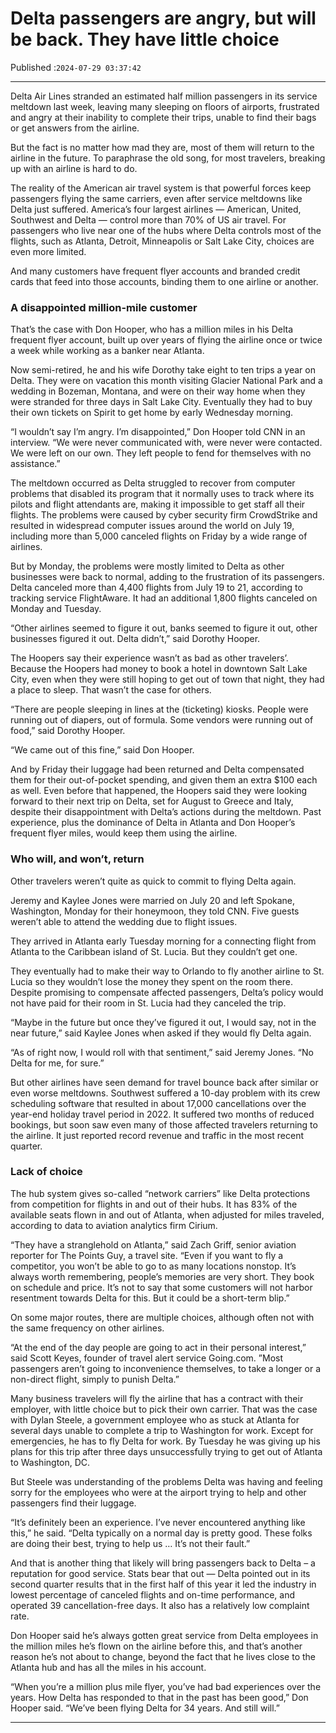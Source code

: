 # Delta passengers are angry, but will be back. They have little choice

Published :`2024-07-29 03:37:42`

---

Delta Air Lines stranded an estimated half million passengers in its service meltdown last week, leaving many sleeping on floors of airports, frustrated and angry at their inability to complete their trips, unable to find their bags or get answers from the airline.

But the fact is no matter how mad they are, most of them will return to the airline in the future. To paraphrase the old song, for most travelers, breaking up with an airline is hard to do.

The reality of the American air travel system is that powerful forces keep passengers flying the same carriers, even after service meltdowns like Delta just suffered. America’s four largest airlines — American, United, Southwest and Delta — control more than 70% of US air travel. For passengers who live near one of the hubs where Delta controls most of the flights, such as Atlanta, Detroit, Minneapolis or Salt Lake City, choices are even more limited.

And many customers have frequent flyer accounts and branded credit cards that feed into those accounts, binding them to one airline or another.

### A disappointed million-mile customer

That’s the case with Don Hooper, who has a million miles in  his Delta frequent flyer account, built up over years of flying the airline once or twice a week while working as a banker near Atlanta.

Now semi-retired, he and his wife Dorothy take eight to ten trips a year on Delta. They were on vacation this month visiting Glacier National Park and a wedding in Bozeman, Montana, and were on their way home when they were stranded for three days in Salt Lake City. Eventually they had to buy their own tickets on Spirit to get home by early Wednesday morning.

“I wouldn’t say I’m angry. I’m disappointed,” Don Hooper told CNN in an interview. “We were never communicated with, were never were contacted. We were left on our own. They left people to fend for themselves with no assistance.”

The meltdown occurred as Delta struggled to recover from computer problems that disabled its program that it normally uses to track where its pilots and flight attendants are, making it impossible to get staff all their flights. The problems were caused by cyber security firm CrowdStrike and resulted in widespread computer issues around the world on July 19, including more than 5,000 canceled flights on Friday by a wide range of airlines.

But by Monday, the problems were mostly limited to Delta as other businesses were back to normal, adding to the frustration of its passengers. Delta canceled more than 4,400 flights from July 19 to 21, according to tracking service FlightAware. It had an additional 1,800 flights canceled on Monday and Tuesday.

“Other airlines seemed to figure it out, banks seemed to figure it out, other businesses figured it out. Delta didn’t,” said Dorothy Hooper.

The Hoopers say their experience wasn’t as bad as other travelers’. Because the Hoopers had money to book a hotel in downtown Salt Lake City, even when they were still hoping to get out of town that night, they had a place to sleep. That wasn’t the case for others.

“There are people sleeping in lines at the (ticketing) kiosks. People were running out of diapers, out of formula. Some vendors were running out of food,” said Dorothy Hooper.

“We came out of this fine,” said Don Hooper.

And by Friday their luggage had been returned and Delta compensated them for their out-of-pocket spending, and given them an extra $100 each as well. Even before that happened, the Hoopers said they were looking forward to their next trip on Delta, set for August to Greece and Italy, despite their disappointment with Delta’s actions during the meltdown. Past experience, plus the dominance of Delta in Atlanta and Don Hooper’s frequent flyer miles, would keep them using the airline.

### Who will, and won’t, return

Other travelers weren’t quite as quick to commit to flying Delta again.

Jeremy and Kaylee Jones were married on July 20 and left Spokane, Washington, Monday for their honeymoon, they told CNN. Five guests weren’t able to attend the wedding due to flight issues.

They arrived in Atlanta early Tuesday morning for a connecting flight from Atlanta to the Caribbean island of St. Lucia. But they couldn’t get one.

They eventually had to make their way to Orlando to fly another airline to St. Lucia so they wouldn’t lose the money they spent on the room there. Despite promising to compensate affected passengers, Delta’s policy would not have paid for their room in St. Lucia had they canceled the trip.

“Maybe in the future but once they’ve figured it out, I would say, not in the near future,” said Kaylee Jones when asked if they would fly Delta again.

“As of right now, I would roll with that sentiment,” said Jeremy Jones. “No Delta for me, for sure.”

But other airlines have seen demand for travel bounce back after similar or even worse meltdowns. Southwest suffered a 10-day problem with its crew scheduling software that resulted in about 17,000 cancellations over the year-end holiday travel period in 2022. It suffered two months of reduced bookings, but soon saw even many of those affected travelers returning to the airline. It just reported record revenue and traffic in the most recent quarter.

### Lack of choice

The hub system gives so-called “network carriers” like Delta protections from competition for flights in and out of their hubs. It has 83% of the available seats flown in and out of Atlanta, when adjusted for miles traveled, according to data to aviation analytics firm Cirium.

“They have a stranglehold on Atlanta,” said Zach Griff, senior aviation reporter for The Points Guy, a travel site. “Even if you want to fly a competitor, you won’t be able to go to as many locations nonstop. It’s always worth remembering, people’s memories are very short. They book on schedule and price. It’s not to say that some customers will not harbor resentment towards Delta for this. But it could be a short-term blip.”

On some major routes, there are multiple choices, although often not with the same frequency on other airlines.

“At the end of the day people are going to act in their personal interest,” said Scott Keyes, founder of travel alert service Going.com. ”Most passengers aren’t going to inconvenience themselves, to take a longer or a non-direct flight, simply to punish Delta.”

Many business travelers will fly the airline that has a contract with their employer, with little choice but to pick their own carrier. That was the case with Dylan Steele, a government employee who as stuck at Atlanta for several days unable to complete a trip to Washington for work. Except for emergencies, he has to fly Delta for work. By Tuesday he was giving up his plans for this trip after three days unsuccessfully trying to get out of Atlanta to Washington, DC.

But Steele was understanding of the problems Delta was having and feeling sorry for the employees who were at the airport trying to help and other passengers find their luggage.

“It’s definitely been an experience. I’ve never encountered anything like this,” he said. “Delta typically on a normal day is pretty good. These folks are doing their best, trying to help us … It’s not their fault.”

And that is another thing that likely will bring passengers back to Delta – a reputation for good service. Stats bear that out — Delta pointed out in its second quarter results that in the first half of this year it led the industry in lowest percentage of canceled flights and on-time performance, and operated 39 cancellation-free days. It also has a relatively low complaint rate.

Don Hooper said he’s always gotten great service from Delta employees in the million miles he’s flown on the airline before this, and that’s another reason he’s not about to change, beyond the fact that he lives close to the Atlanta hub and has all the miles in his account.

“When you’re a million plus mile flyer, you’ve had bad experiences over the years. How Delta has responded to that in the past has been good,” Don Hooper said. “We’ve been flying Delta for 34 years. And still will.”

---

